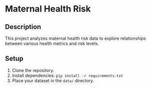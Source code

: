 # Maternal Health Risk

## Description

This project analyzes maternal health risk data to explore relationships between various health metrics and risk levels.

## Setup

1. Clone the repository.
2. Install dependencies: `pip install -r requirements.txt`
3. Place your dataset in the `data/` directory.

